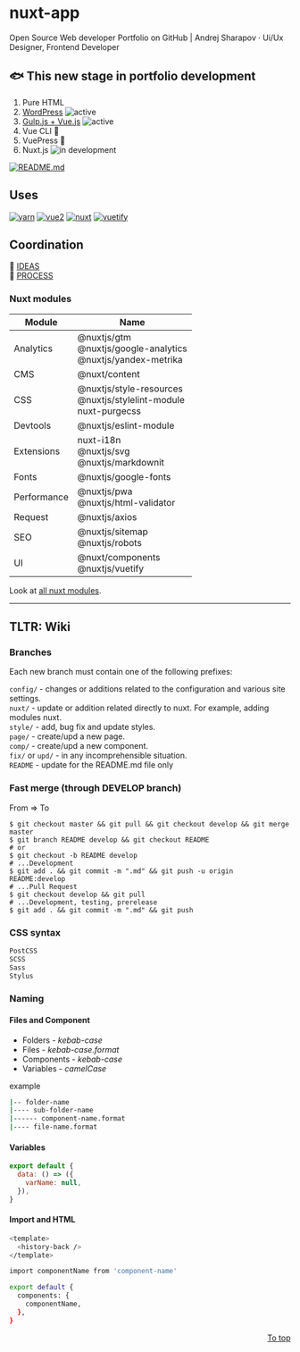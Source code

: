 # nuxt-app

Open Source Web developer Portfolio on GitHub | Andrej Sharapov · Ui/Ux Designer, Frontend Developer

## :fish: This new stage in portfolio development

1. Pure HTML
2. [WordPress][wp] ![active]
3. [Gulp.js + Vue.js][gulp] ![active]
4. Vue CLI :feet:
5. VuePress :feet:
6. Nuxt.js ![in development]

[![README.md][preview]](/README.md)

## Uses

[![yarn][yarn-image]][yarn]
[![vue2][vue-image]][vue]
[![nuxt][nuxt-image]][nuxt]
[![vuetify][vuetify-image]][vuetify]

## Coordination

:orange_book: [IDEAS][ideas]  
:blue_book: [PROCESS][projects]

### Nuxt modules

| Module      | Name                                                                     |
| ----------- | ------------------------------------------------------------------------ |
| Analytics   | @nuxtjs/gtm<br />@nuxtjs/google-analytics<br />@nuxtjs/yandex-metrika    |
| CMS         | @nuxt/content                                                            |
| CSS         | @nuxtjs/style-resources<br />@nuxtjs/stylelint-module<br />nuxt-purgecss |
| Devtools    | @nuxtjs/eslint-module                                                    |
| Extensions  | nuxt-i18n<br />@nuxtjs/svg<br />@nuxtjs/markdownit                       |
| Fonts       | @nuxtjs/google-fonts                                                     |
| Performance | @nuxtjs/pwa<br />@nuxtjs/html-validator                                  |
| Request     | @nuxtjs/axios                                                            |
| SEO         | @nuxtjs/sitemap<br />@nuxtjs/robots                                      |
| UI          | @nuxt/components<br />@nuxtjs/vuetify                                    |

Look at [all nuxt modules][modules].

---

## TLTR: Wiki

### Branches

Each new branch must contain one of the following prefixes:

`config/` - changes or additions related to the configuration and various site settings.  
`nuxt/` - update or addition related directly to nuxt. For example, adding modules nuxt.  
`style/` - add, bug fix and update styles.  
`page/` - create/upd a new page.  
`comp/` - create/upd a new component.  
`fix/` or `upd/` - in any incomprehensible situation.  
`README` - update for the README.md file only

### Fast merge (through DEVELOP branch)

From => To

```shell
$ git checkout master && git pull && git checkout develop && git merge master
$ git branch README develop && git checkout README
# or
$ git checkout -b README develop
# ...Development
$ git add . && git commit -m ".md" && git push -u origin README:develop
# ...Pull Request
$ git checkout develop && git pull
# ...Development, testing, prerelease
$ git add . && git commit -m ".md" && git push
```

### CSS syntax

```bash
PostCSS
SCSS
Sass
Stylus
```

### Naming

#### Files and Component

- Folders - _kebab-case_
- Files - _kebab-case.format_
- Components - _kebab-case_
- Variables - _camelCase_

example

```bash
|-- folder-name
|---- sub-folder-name
|------ component-name.format
|---- file-name.format
```

#### Variables

```js
export default {
  data: () => ({
    varName: null,
  }),
}
```

#### Import and HTML

```bash
<template>
  <history-back />
</template>

import componentName from 'component-name'

export default {
  components: {
    componentName,
  },
}
```

<p align="right">
  <a href="#uses">To top</a>
</p>

[preview]: https://sharapov.dev/src/README.png

[wp]: https://madeas.ru
[gulp]: https://andrejsharapov.github.io
[active]: https://img.shields.io/badge/active-yellow.svg
[in development]: https://img.shields.io/badge/active-in_development-40ce87.svg

[ideas]: ../../discussions/31
[projects]: ../../projects/2

[yarn]: https://yarnpkg.com/
[yarn-image]: https://img.shields.io/badge/yarn-1.22.x-2c8ebb.svg

[vue]: https://vuejs.org
[vue-image]: https://img.shields.io/badge/vue-2.6.x-41b883.svg

[nuxt]: https://nuxtjs.org/
[nuxt-image]: https://img.shields.io/badge/nuxt-2.15.x-108775.svg

[vuetify]: https://vuetifyjs.com/en/
[vuetify-image]: https://img.shields.io/badge/vuetify-2.4.x-1697f6.svg?color=1697f6

[modules]: https://modules.nuxtjs.org/
